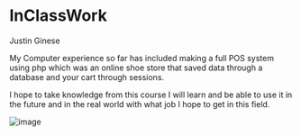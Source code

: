 # InClassWork

Justin Ginese

My Computer experience so far has included making a full POS system using php which was an online shoe store that saved data through a database and your cart through sessions.

I hope to take knowledge from this course I will learn and be able to use it in the future and in the real world with what job I hope to get in this field. 

 
![image](https://user-images.githubusercontent.com/89408207/188533309-cdb9ba58-2808-4c8c-af6e-4df5e4e7b65d.png)

